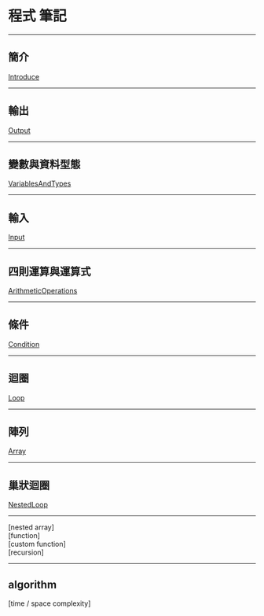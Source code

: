 # **程式 筆記**

---

## 簡介

[Introduce](https://github.com/Vincenttainan/CppTeachingNote/blob/main/01_introduce.md)

---

## 輸出

[Output](https://github.com/Vincenttainan/CppTeachingNote/blob/main/02_output.md)

---

## 變數與資料型態

[VariablesAndTypes](https://github.com/Vincenttainan/CppTeachingNote/blob/main/03_variablesAndTypes.md)

---

## 輸入  
[Input](https://github.com/Vincenttainan/CppTeachingNote/blob/main/04_input.md)  

---

## 四則運算與運算式

[ArithmeticOperations](https://github.com/Vincenttainan/CppTeachingNote/blob/main/05_arithmeticOperations.md)

---

## 條件
[Condition](https://github.com/Vincenttainan/CppTeachingNote/blob/main/06_condition.md)  

---

## 迴圈
[Loop](https://github.com/Vincenttainan/CppTeachingNote/blob/main/07_loop.md)  

---

## 陣列
[Array](https://github.com/Vincenttainan/CppTeachingNote/blob/main/08_array.md)  

---

## 巢狀迴圈
[NestedLoop]()  

---

[nested array]  
[function]  
[custom function]  
[recursion]  

---

## algorithm  

[time / space complexity]
